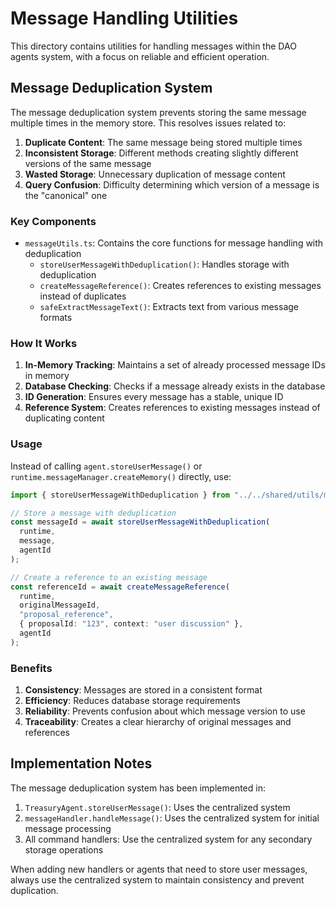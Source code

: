 # Message Handling Utilities

This directory contains utilities for handling messages within the DAO agents system, with a focus on reliable and efficient operation.

## Message Deduplication System

The message deduplication system prevents storing the same message multiple times in the memory store. This resolves issues related to:

1. **Duplicate Content**: The same message being stored multiple times
2. **Inconsistent Storage**: Different methods creating slightly different versions of the same message
3. **Wasted Storage**: Unnecessary duplication of message content
4. **Query Confusion**: Difficulty determining which version of a message is the "canonical" one

### Key Components

- `messageUtils.ts`: Contains the core functions for message handling with deduplication
  - `storeUserMessageWithDeduplication()`: Handles storage with deduplication
  - `createMessageReference()`: Creates references to existing messages instead of duplicates
  - `safeExtractMessageText()`: Extracts text from various message formats

### How It Works

1. **In-Memory Tracking**: Maintains a set of already processed message IDs in memory
2. **Database Checking**: Checks if a message already exists in the database
3. **ID Generation**: Ensures every message has a stable, unique ID
4. **Reference System**: Creates references to existing messages instead of duplicating content

### Usage

Instead of calling `agent.storeUserMessage()` or `runtime.messageManager.createMemory()` directly, use:

```typescript
import { storeUserMessageWithDeduplication } from "../../shared/utils/messageUtils.ts";

// Store a message with deduplication
const messageId = await storeUserMessageWithDeduplication(
  runtime,
  message,
  agentId
);

// Create a reference to an existing message
const referenceId = await createMessageReference(
  runtime,
  originalMessageId,
  "proposal_reference",
  { proposalId: "123", context: "user discussion" },
  agentId
);
```

### Benefits

1. **Consistency**: Messages are stored in a consistent format
2. **Efficiency**: Reduces database storage requirements
3. **Reliability**: Prevents confusion about which message version to use
4. **Traceability**: Creates a clear hierarchy of original messages and references

## Implementation Notes

The message deduplication system has been implemented in:

1. `TreasuryAgent.storeUserMessage()`: Uses the centralized system
2. `messageHandler.handleMessage()`: Uses the centralized system for initial message processing
3. All command handlers: Use the centralized system for any secondary storage operations

When adding new handlers or agents that need to store user messages, always use the centralized system to maintain consistency and prevent duplication. 